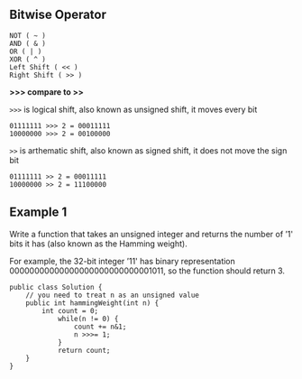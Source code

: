 ## Bitwise Operator
```
NOT ( ~ )
AND ( & )
OR ( | )
XOR ( ^ )
Left Shift ( << )
Right Shift ( >> )
```

**>>> compare to >>**

`>>>` is logical shift, also known as unsigned shift, it moves every bit
```
01111111 >>> 2 = 00011111
10000000 >>> 2 = 00100000
```

`>>` is arthematic shift, also known as signed shift, it does not move the sign bit
```
01111111 >> 2 = 00011111
10000000 >> 2 = 11100000
```

## Example 1
Write a function that takes an unsigned integer and returns the number of ’1' bits it has (also known as the Hamming weight).

For example, the 32-bit integer ’11' has binary representation 00000000000000000000000000001011, so the function should return 3.

```
public class Solution {
    // you need to treat n as an unsigned value
    public int hammingWeight(int n) {
        int count = 0;
    		while(n != 0) {
    			count += n&1;
    			n >>>= 1; 
    		}
    		return count;
    }
}
```
